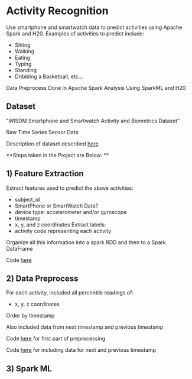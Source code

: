 # Activity Recognition
Use smartphone and smartwatch data to predict activities using Apache Spark and H20. 
Examples of activities to predict include: 
  - Sitting
  - Walking
  - Eating
  - Typing
  - Standing
  - Dribbling a Basketball, etc...

Data Preprocess Done in Apache Spark
Analysis Using SparkML and H20

## Dataset
"WISDM Smartphone and Smartwatch Activity and Biometrics Dataset"

Raw Time Series Sensor Data

Description of dataset described [here](https://github.com/surengunturumasters/activity_recognition_spark/blob/main/WISDM-dataset-description.pdf)


**Steps taken in the Project are Below: **

## 1) Feature Extraction

Extract features used to predict the above activities:
  - subject_id
  - SmartPhone or SmartWatch Data?
  - device type: accelerometer and/or gyroscope
  - timestamp 
  - x, y, and z coordinates
Extract labels: 
  - activity code representing each activity

Organize all this information into a spark RDD and then to a Spark DataFrame

Code [here](https://github.com/surengunturumasters/activity_recognition_spark/blob/main/feature_extraction.py)

## 2) Data Preprocess
  
For each activity, included all percentile readings of: 
  - x, y, z coordinates

Order by timestamp

Also included data from next timestamp and previous timestamp

Code [here](https://github.com/surengunturumasters/activity_recognition_spark/blob/main/sensor_preprocess.py) for first part of preprocessing

Code [here]() for including data for next and previous timestamp

## 3) Spark ML
